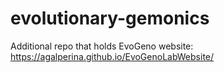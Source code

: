 # evolutionary-gemonics
  Additional repo that holds EvoGeno website: https://agalperina.github.io/EvoGenoLabWebsite/
